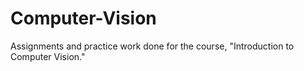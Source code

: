 # Computer-Vision
Assignments and practice work done for the course, "Introduction to Computer Vision."
